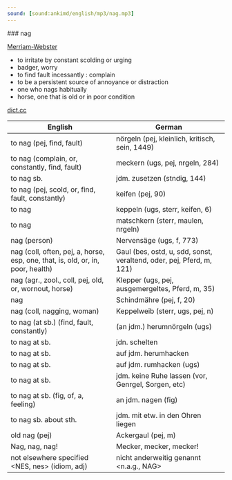 ```yaml
---
sound: [sound:ankimd/english/mp3/nag.mp3]
---
```


\### nag

[Merriam-Webster](https://www.merriam-webster.com/dictionary/nag)

- to irritate by constant scolding or urging
- badger, worry
- to find fault incessantly : complain
- to be a persistent source of annoyance or distraction
- one who nags habitually
- horse, one that is old or in poor condition

[dict.cc](https://www.dict.cc/nag)

| English        | German       |
| -------------- | ------------ |
| to nag (pej, find, fault) | nörgeln (pej, kleinlich, kritisch, sein, 1449) |
| to nag (complain, or, constantly, find, fault) | meckern (ugs, pej, nrgeln, 284) |
| to nag sb. | jdm. zusetzen (stndig, 144) |
| to nag (pej, scold, or, find, fault, constantly) | keifen (pej, 90) |
| to nag | keppeln (ugs, sterr, keifen, 6) |
| to nag | matschkern (sterr, maulen, nrgeln) |
| nag (person) | Nervensäge (ugs, f, 773) |
| nag (coll, often, pej, a, horse, esp, one, that, is, old, or, in, poor, health) | Gaul (bes, ostd, u, sdd, sonst, veraltend, oder, pej, Pferd, m, 121) |
| nag (agr., zool., coll, pej, old, or, wornout, horse) | Klepper (ugs, pej, ausgemergeltes, Pferd, m, 35) |
| nag | Schindmähre (pej, f, 20) |
| nag (coll, nagging, woman) | Keppelweib (sterr, ugs, pej, n) |
| to nag (at sb.) (find, fault, constantly) | (an jdm.) herumnörgeln (ugs) |
| to nag at sb. | jdn. schelten |
| to nag at sb. | auf jdm. herumhacken |
| to nag at sb. | auf jdm. rumhacken (ugs) |
| to nag at sb. | jdm. keine Ruhe lassen (vor, Genrgel, Sorgen, etc) |
| to nag at sb. (fig, of, a, feeling) | an jdm. nagen (fig) |
| to nag sb. about sth. | jdm. mit etw. in den Ohren liegen |
| old nag (pej) | Ackergaul (pej, m) |
| Nag, nag, nag! | Mecker, mecker, mecker! |
| not elsewhere specified <NES, nes> (idiom, adj) | nicht anderweitig genannt <n.a.g., NAG> |
